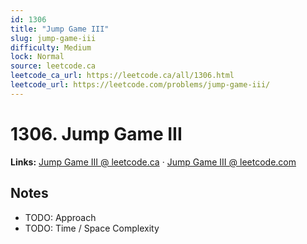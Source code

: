 ```yaml
--- 
id: 1306
title: "Jump Game III"
slug: jump-game-iii
difficulty: Medium
lock: Normal
source: leetcode.ca
leetcode_ca_url: https://leetcode.ca/all/1306.html
leetcode_url: https://leetcode.com/problems/jump-game-iii/
---
```


# 1306. Jump Game III

**Links:** [Jump Game III @ leetcode.ca](https://leetcode.ca/all/1306.html) · [Jump Game III @ leetcode.com](https://leetcode.com/problems/jump-game-iii/)

## Notes
- TODO: Approach
- TODO: Time / Space Complexity

